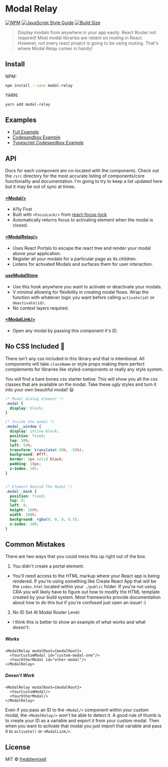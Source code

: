 # Modal Relay

[![NPM](https://img.shields.io/npm/v/modal-relay.svg)](https://www.npmjs.com/package/modal-relay)
[![JavaScript Style Guide](https://img.shields.io/badge/code_style-standard-brightgreen.svg)](https://standardjs.com)
[![Build Size](https://img.shields.io/bundlephobia/minzip/modal-relay?label=bundle%20size&style=flat&colorA=000000&colorB=000000)](https://bundlephobia.com/result?p=modal-relay)

> Display modals from anywhere in your app easily. React Router not required! Most modal libraries are reliant on routing in React. However, not every react project is going to be using routing. That's where Modal Relay comes in handy!

## Install
NPM:
```bash
npm install --save modal-relay
```
YARN:
```bash
yarn add modal-relay
```

## Examples
- [Full Example](https://github.com/freddiemixell/modal-relay/tree/main/example/)
- [Codesandbox Example](https://codesandbox.io/s/modal-relay-example-kxo52)
- [Typescript Codesandbox Example](https://codesandbox.io/s/accessible-modals-react-56o7x?file=/src/components/Modals/FirstLaunchModal.tsx)

## API
Docs for each component are co-located with the components. Check out the `/src` directory for the most accurate listing of components/core functionality and documentation. I'm going to try to keep a list updated here but it may be out of sync at times.

#### [<Modal\/>](https://github.com/freddiemixell/modal-relay/tree/main/src/components)
- A11y First
- Built with `<FocusLock/>` from [react-focus-lock](https://github.com/theKashey/react-focus-lock)
- Automatically returns focus to activating element when the modal is closed.

#### [<ModalRelay\/>](https://github.com/freddiemixell/modal-relay/tree/main/src/components)
- Uses React Portals to escape the react tree and render your modal above your application.
- Register all your modals for a particular page as its children.
- Listens for activated Modals and surfaces them for user interaction.

#### [useModalStore](https://github.com/freddiemixell/modal-relay/tree/main/src/core)
- Use this hook anywhere you want to activate or deactivate your modals.
- V minimal allowing for flexibility in creating modal flows. Wrap the function with whatever logic you want before calling `activate(id)` or `deactivate(id)`.
- No context layers required.

#### [<ModalLink\/>](https://github.com/freddiemixell/modal-relay/tree/main/src/components)
- Open any modal by passing this component it's ID.

## No CSS Included 🚫
There isn't any css included in this library and that is intentional. All components will take `className` or style props making them perfect complements for libraries like styled-components or really any style system.

You will find a bare bones css starter below. This will show you all the css classes that are available on the modal. Take these *ugly* styles and turn it into your own beautiful modal! 😃

```css
/* Modal dialog element */
.modal {
  display: block;
}

/* Inside the modal */
.modal__window {
  display: inline-block;
  position: fixed;
  top: 50%;
  left: 50%;
  transform: translate(-50%, -50%);
  background: #fff;
  border: 2px solid black;
  padding: 18px;
  z-index: 101;
}


/* Element Behind The Modal */
.modal__mask {
  position: fixed;
  top: 0;
  left: 0;
  height: 100%;
  width: 100%;
  background: rgba(0, 0, 0, 0.5);
  z-index: 100;
}
```

## Common Mistakes
There are two ways that you could mess this up right out of the box.

1. You didn't create a portal element:
  - You'll need access to the HTML markup where your React app is being rendered. If you're using something like Create React App that will be the `index.html` located within your `./public` folder. If you're not using CRA you will likely have to figure out how to modify the HTML template created by your build system. Most frameworks provide documentation about how to do this but if you're confused just open an issue! :)
2. No ID Set At Modal Router Level:
  - I think this is better to show an example of what works and what doesn't:

##### Works
```tsx
<ModalRelay modalRoot={modalRoot}>
  <YourCustomModal id="custom-modal-one"/>
  <YourOtherModal id="other-modal"/>
</ModalRelay>
```

##### Doesn't Work
```tsx
<ModalRelay modalRoot={modalRoot}>
  <YourCustomModal/>
  <YourOtherModal/>
</ModalRelay>
```
Even if you pass an ID to the `<Modal/>` component within your custom modal, the `<ModalRelay/>` won't be able to detect it. A good rule of thumb is to create your ID as a variable and export it from your custom modal. Then when you want to activate that modal you just import that variable and pass it to `activate()` or `<ModalLink/>`.

## License

MIT © [freddiemixell](https://github.com/freddiemixell/modal-relay/LICENSE)
